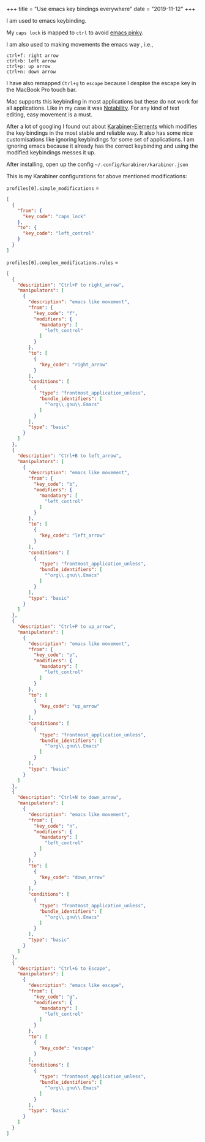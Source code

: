 +++
title = "Use emacs key bindings everywhere"
date = "2019-11-12"
+++

I am used to emacs keybinding.

My `caps lock` is mapped to `ctrl` to avoid [emacs pinky](https://www.google.com/search?q=emacs+pinky).

I am also used to making movements the emacs way , i.e.,

```
ctrl+f: right arrow
ctrl+b: left arrow
ctrl+p: up arrow
ctrl+n: down arrow
```

I have also remapped `Ctrl+g` to `escape` because I despise the escape key in the MacBook Pro touch bar.

Mac supports this keybinding in most applications but these do not work for all applications. Like in my case it was [Notability](https://itunes.apple.com/us/app/notability/id736189492). For any kind of text editing, easy movement is a must.

After a lot of googling I found out about [Karabiner-Elements](https://pqrs.org/osx/karabiner/) which modifies the key bindings in the most stable and reliable way. It also has some nice customisations like ignoring keybindings for some set of applications. I am ignoring emacs because it already has the correct keybinding and using the modified keybindings messes it up.

After installing, open up the config `~/.config/karabiner/karabiner.json`

This is my Karabiner configurations for above mentioned modifications:

`profiles[0].simple_modifications` =

```json
[
  {
    "from": {
      "key_code": "caps_lock"
    },
    "to": {
      "key_code": "left_control"
    }
  }
]
```

`profiles[0].complex_modifications.rules` = 

```json
[
  {
    "description": "Ctrl+F to right_arrow",
    "manipulators": [
      {
        "description": "emacs like movement",
        "from": {
          "key_code": "f",
          "modifiers": {
            "mandatory": [
              "left_control"
            ]
          }
        },
        "to": [
          {
            "key_code": "right_arrow"
          }
        ],
        "conditions": [
          {
            "type": "frontmost_application_unless",
            "bundle_identifiers": [
              "^org\\.gnu\\.Emacs"
            ]
          }
        ],
        "type": "basic"
      }
    ]
  },
  {
    "description": "Ctrl+B to left_arrow",
    "manipulators": [
      {
        "description": "emacs like movement",
        "from": {
          "key_code": "b",
          "modifiers": {
            "mandatory": [
              "left_control"
            ]
          }
        },
        "to": [
          {
            "key_code": "left_arrow"
          }
        ],
        "conditions": [
          {
            "type": "frontmost_application_unless",
            "bundle_identifiers": [
              "^org\\.gnu\\.Emacs"
            ]
          }
        ],
        "type": "basic"
      }
    ]
  },
  {
    "description": "Ctrl+P to up_arrow",
    "manipulators": [
      {
        "description": "emacs like movement",
        "from": {
          "key_code": "p",
          "modifiers": {
            "mandatory": [
              "left_control"
            ]
          }
        },
        "to": [
          {
            "key_code": "up_arrow"
          }
        ],
        "conditions": [
          {
            "type": "frontmost_application_unless",
            "bundle_identifiers": [
              "^org\\.gnu\\.Emacs"
            ]
          }
        ],
        "type": "basic"
      }
    ]
  },
  {
    "description": "Ctrl+N to down_arrow",
    "manipulators": [
      {
        "description": "emacs like movement",
        "from": {
          "key_code": "n",
          "modifiers": {
            "mandatory": [
              "left_control"
            ]
          }
        },
        "to": [
          {
            "key_code": "down_arrow"
          }
        ],
        "conditions": [
          {
            "type": "frontmost_application_unless",
            "bundle_identifiers": [
              "^org\\.gnu\\.Emacs"
            ]
          }
        ],
        "type": "basic"
      }
    ]
  },
  {
    "description": "Ctrl+G to Escape",
    "manipulators": [
      {
        "description": "emacs like escape",
        "from": {
          "key_code": "g",
          "modifiers": {
            "mandatory": [
              "left_control"
            ]
          }
        },
        "to": [
          {
            "key_code": "escape"
          }
        ],
        "conditions": [
          {
            "type": "frontmost_application_unless",
            "bundle_identifiers": [
              "^org\\.gnu\\.Emacs"
            ]
          }
        ],
        "type": "basic"
      }
    ]
  }
]
```
